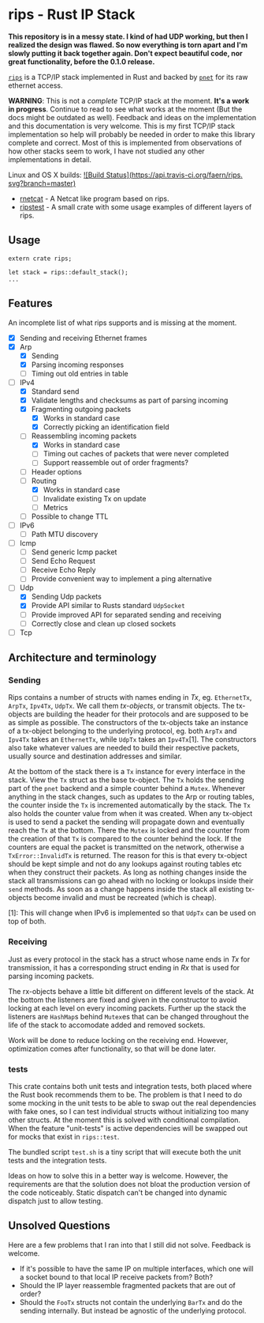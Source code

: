 # rips - Rust IP Stack

**This repository is in a messy state. I kind of had UDP working, but then
I realized the design was flawed. So now everything is torn apart and I'm
slowly putting it back together again. Don't expect beautiful code, nor
great functionality, before the 0.1.0 release.**

[`rips`](https://github.com/faern/rips) is a TCP/IP stack implemented in
Rust and backed by [`pnet`](https://github.com/libpnet/libpnet) for its
raw ethernet access.

**WARNING**: This is not a *complete* TCP/IP stack at the moment.
**It's a work in progress**. Continue to read to see what works at the
moment (But the docs might be outdated as well). Feedback and ideas on the
implementation and this documentation is very welcome. This is my first
TCP/IP stack implementation so help will probably be needed in order to
make this library complete and correct.
Most of this is implemented from observations of how other stacks seem to
work, I have not studied any other implementations in detail.

Linux and OS X builds:
[![Build Status](https://api.travis-ci.org/faern/rips.
svg?branch=master)](https://travis-ci.org/faern/rips)

- [rnetcat](https://github.com/faern/rnetcat) - A Netcat like program based
on rips.
- [ripstest](https://github.com/faern/ripstest) - A small crate with some
usage examples of different layers of rips.

## Usage

```rust,ignore
extern crate rips;

let stack = rips::default_stack();
...
```

## Features

An incomplete list of what rips supports and is missing at the moment.

- [x] Sending and receiving Ethernet frames
- [x] Arp
  - [x] Sending
  - [x] Parsing incoming responses
  - [ ] Timing out old entries in table
- [ ] IPv4
  - [x] Standard send
  - [x] Validate lengths and checksums as part of parsing incoming
  - [x] Fragmenting outgoing packets
    - [x] Works in standard case
    - [x] Correctly picking an identification field
  - [ ] Reassembling incoming packets
    - [x] Works in standard case
    - [ ] Timing out caches of packets that were never completed
    - [ ] Support reassemble out of order fragments?
  - [ ] Header options
  - [ ] Routing
    - [x] Works in standard case
    - [ ] Invalidate existing Tx on update
    - [ ] Metrics
  - [ ] Possible to change TTL
- [ ] IPv6
  - [ ] Path MTU discovery
- [ ] Icmp
  - [ ] Send generic Icmp packet
  - [ ] Send Echo Request
  - [ ] Receive Echo Reply
  - [ ] Provide convenient way to implement a ping alternative
- [ ] Udp
  - [x] Sending Udp packets
  - [x] Provide API similar to Rusts standard `UdpSocket`
  - [ ] Provide improved API for separated sending and receiving
  - [ ] Correctly close and clean up closed sockets
- [ ] Tcp

## Architecture and terminology

### Sending

Rips contains a number of structs with names ending in *Tx*,
eg. `EthernetTx`, `ArpTx`, `Ipv4Tx`, `UdpTx`. We call them *tx-objects*, or
transmit objects. The tx-objects are building the header for their protocols
and are supposed to be as simple as possible.
The constructors of the tx-objects take an instance of a tx-object
belonging to the underlying protocol, eg. both `ArpTx` and `Ipv4Tx`
takes an `EthernetTx`, while `UdpTx` takes an `Ipv4Tx`[1].
The constructors also take whatever values are needed to build their
respective packets, usually source and destination addresses and similar.

At the bottom of the stack there is a `Tx` instance for every interface in
the stack. View the `Tx` struct as the base tx-object.
The `Tx` holds the sending part of the `pnet` backend and a simple counter
behind a `Mutex`. Whenever anything in the stack changes, such as updates
to the Arp or routing tables, the counter inside the `Tx` is incremented
automatically by the stack. The `Tx` also holds the counter value from when
it was created. When any tx-object is used to send a packet the sending
will propagate down and eventually reach the `Tx` at the bottom. There the
`Mutex` is locked and the counter from the creation of that `Tx` is
compared to the counter behind the lock.
If the counters are equal the packet is transmitted on the network,
otherwise a `TxError::InvalidTx` is returned. The reason for this is that
every tx-object should be kept simple and not do any lookups against routing
tables etc when they construct their packets.
As long as nothing changes inside the stack all transmissions can go ahead
with no locking or lookups inside their `send` methods. As soon as a change
happens inside the stack all existing tx-objects become invalid and must be
recreated (which is cheap).

[1]: This will change when IPv6 is implemented so that `UdpTx` can be used
on top of both.

### Receiving

Just as every protocol in the stack has a struct whose name ends in *Tx*
for transmission, it has a corresponding struct ending in *Rx* that is
used for parsing incoming packets.

The rx-objects behave a little bit different on different levels of the
stack. At the bottom the listeners are fixed and given in the constructor
to avoid locking at each level on every incoming packets. Further up the
stack the listeners are `HashMap`s behind `Mutex`es that can be changed
throughout the life of the stack to accomodate added and removed sockets.

Work will be done to reduce locking on the receiving end. However,
optimization comes after functionality, so that will be done later.

### tests

This crate contains both unit tests and integration tests, both placed
where the Rust book recommends them to be. The problem is that I need
to do some mocking in the unit tests to be able to swap out the real
dependencies with fake ones, so I can test individual structs without
initializing too many other structs. At the moment this is solved
with conditional compilation. When the feature "unit-tests" is active
dependencies will be swapped out for mocks that exist in `rips::test`.

The bundled script `test.sh` is a tiny script that will execute both the
unit tests and the integration tests.

Ideas on how to solve this in a better way is welcome. However, the
requirements are that the solution does not bloat the production version
of the code noticeably. Static dispatch can't be changed into dynamic
dispatch just to allow testing.

## Unsolved Questions

Here are a few problems that I ran into that I still did not solve.
Feedback is welcome.

* If it's possible to have the same IP on multiple interfaces, which one
  will a socket bound to that local IP receive packets from? Both?
* Should the IP layer reassemble fragmented packets that are out of order?
* Should the `FooTx` structs not contain the underlying `BarTx` and do the
  sending internally. But instead be agnostic of the underlying protocol.

